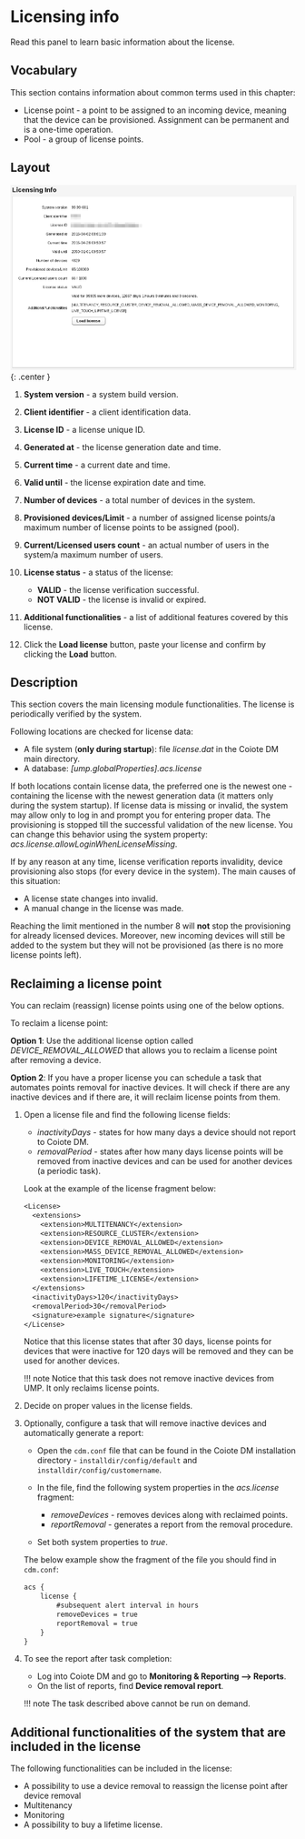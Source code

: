 # Licensing info

Read this panel to learn basic information about the license.

## Vocabulary

This section contains information about common terms used in this chapter:

   * License point - a point to be assigned to an incoming device, meaning that the device can be provisioned. Assignment can be permanent and is a one-time operation.
   * Pool - a group of license points.

## Layout

![Licensing info](images/10.png){: .center }

1. **System version** - a system build version.
2. **Client identifier** - a client identification data.
3. **License ID** - a license unique ID.
4. **Generated at** - the license generation date and time.
5. **Current time** - a current date and time.
6. **Valid until** - the license expiration date and time.
7. **Number of devices** - a total number of devices in the system.
8. **Provisioned devices/Limit** - a number of assigned license points/a maximum number of license points to be assigned (pool).
9. **Current/Licensed users count** - an actual number of users in the system/a maximum number of users.
10. **License status** - a status of the license:

    * **VALID** - the license verification successful.
    * **NOT VALID** - the license is invalid or expired.

11. **Additional functionalities** - a list of additional features covered by this license.
12. Click the **Load license** button, paste your license and confirm by clicking the **Load** button.

## Description

This section covers the main licensing module functionalities. The license is periodically verified by the system.

Following locations are checked for license data:

   * A file system (**only during startup**): file *license.dat* in the Coiote DM main directory.
   * A database: *[ump.globalProperties].acs.license*

If both locations contain license data, the preferred one is the newest one - containing the license with the newest generation data (it matters only during the system startup). If license data is missing or invalid, the system may allow only to log in and prompt you for entering proper data. The provisioning is stopped till the successful validation of the new license.
You can change this behavior using the system property: *acs.license.allowLoginWhenLicenseMissing*.

If by any reason at any time, license verification reports invalidity, device provisioning also stops (for every device in the system).
The main causes of this situation:

   * A license state changes into invalid.
   * A manual change in the license was made.

Reaching the limit mentioned in the number 8 will **not** stop the provisioning for already licensed devices. Moreover, new incoming devices will still be added to the system but they will not be provisioned (as there is no more license points left).

## Reclaiming a license point

You can reclaim (reassign) license points using one of the below options.

To reclaim a license point:

**Option 1**: Use the additional license option called *DEVICE_REMOVAL_ALLOWED* that allows you to reclaim a license point after removing a device.

**Option 2**: If you have a proper license you can schedule a task that automates points removal for inactive devices. It will check if there are any inactive devices and if there are, it will reclaim license points from them.

1. Open a license file and find the following license fields:

     * *inactivityDays* - states for how many days a device should not report to Coiote DM.
     * *removalPeriod* - states after how many days license points will be removed from inactive devices and can be used for another devices (a periodic task).

    Look at the example of the license fragment below:

    ```
    <License>
      <extensions>
        <extension>MULTITENANCY</extension>
        <extension>RESOURCE_CLUSTER</extension>
        <extension>DEVICE_REMOVAL_ALLOWED</extension>
        <extension>MASS_DEVICE_REMOVAL_ALLOWED</extension>
        <extension>MONITORING</extension>
        <extension>LIVE_TOUCH</extension>
        <extension>LIFETIME_LICENSE</extension>
      </extensions>
      <inactivityDays>120</inactivityDays>
      <removalPeriod>30</removalPeriod>
      <signature>example signature</signature>
    </License>
    ```

    Notice that this license states that after 30 days, license points for devices that were inactive for 120 days will be removed and they can be used for another devices.

    !!! note
        Notice that this task does not remove inactive devices from UMP. It only reclaims license points.

2. Decide on proper values in the license fields.

3. Optionally, configure a task that will remove inactive devices and automatically generate a report:

    * Open the `cdm.conf` file that can be found in the Coiote DM installation directory - `installdir/config/default` and `installdir/config/customername`.
    * In the file, find the following system properties in the *acs.license* fragment:

        * *removeDevices* - removes devices along with reclaimed points.
        * *reportRemoval* - generates a report from the removal procedure.

    * Set both system properties to *true*.

    The below example show the fragment of the file you should find in `cdm.conf`:

    ```
    acs {
        license {
            #subsequent alert interval in hours
            removeDevices = true
            reportRemoval = true
        }
    }
    ```

4. To see the report after task completion:

    * Log into Coiote DM and go to **Monitoring & Reporting —> Reports**.
    * On the list of reports, find **Device removal report**.

    !!! note
        The task described above cannot be run on demand.

## Additional functionalities of the system that are included in the license

The following functionalities can be included in the license:

   * A possibility to use a device removal to reassign the license point after device removal
   * Multitenancy
   * Monitoring
   * A possibility to buy a lifetime license.
